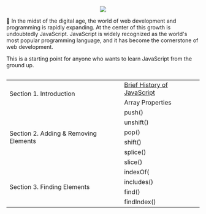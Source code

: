 <p align="center">
  <img src="https://recruit-c7ff.kxcdn.com/recruit/wp-content/uploads/2019/07/HTR-JS.png" />
</p>

:rocket: In the midst of the digital age, the world of web development and programming is rapidly expanding. At the center of this growth is undoubtedly JavaScript. JavaScript is widely recognized as the world's most popular programming language, and it has become the cornerstone of web development.

This is a starting point for anyone who wants to learn JavaScript from the ground up.

<table style="float: left;">
    <tr>
        <td rowspan="2">Section 1. Introduction</td>
        <td><a href="https://github.com/ipekurunn/JavaScript_Workspace/blob/main/A%20Brief%20History%20of%20Javascript.mdA">Brief History of JavaScript</a></td>
    </tr>
    <tr>
        <td>Array Properties</td>
    </tr>
    <tr>
        <td rowspan="6">Section 2. Adding & Removing Elements</td>
        <td>push()</td>
    </tr>
    <tr>
        <td>unshift()</td>
    </tr>
    <tr>
        <td>pop()</td>
    </tr>
    <tr>
        <td>shift()</td>
    </tr>
    <tr>
        <td>splice()</td>
    </tr>
    <tr>
        <td>slice()</td>
    </tr>
    <tr>
        <td rowspan="5">Section 3. Finding Elements</td>
        <td>indexOf(</td>
    </tr>
    <tr>
        <td>includes()</td>
    </tr>
    <tr>
        <td>find()</td>
    </tr>
    <tr>
        <td>findIndex()</td>
    </tr>
</table>


